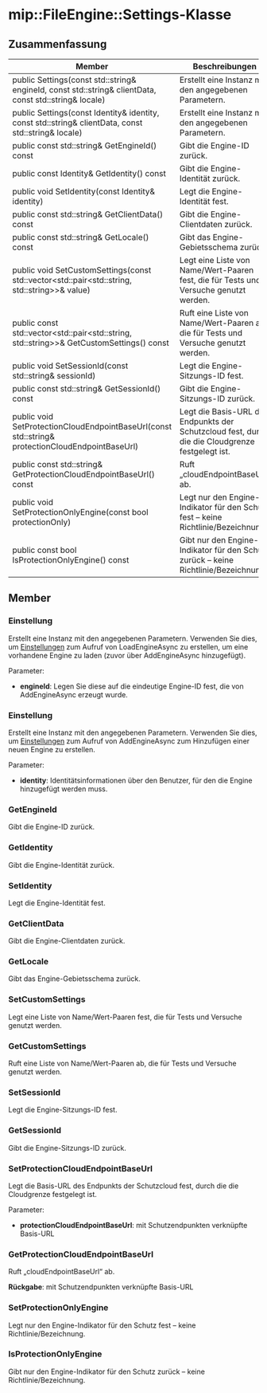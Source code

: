 # <a name="class-mipfileenginesettings"></a>mip::FileEngine::Settings-Klasse 
  
## <a name="summary"></a>Zusammenfassung
 Member                        | Beschreibungen                                
--------------------------------|---------------------------------------------
 public Settings(const std::string& engineId, const std::string& clientData, const std::string& locale)  |  Erstellt eine Instanz mit den angegebenen Parametern.
 public Settings(const Identity& identity, const std::string& clientData, const std::string& locale)  |  Erstellt eine Instanz mit den angegebenen Parametern.
 public const std::string& GetEngineId() const  |  Gibt die Engine-ID zurück.
 public const Identity& GetIdentity() const  |  Gibt die Engine-Identität zurück.
 public void SetIdentity(const Identity& identity)  |  Legt die Engine-Identität fest.
 public const std::string& GetClientData() const  |  Gibt die Engine-Clientdaten zurück.
 public const std::string& GetLocale() const  |  Gibt das Engine-Gebietsschema zurück.
public void SetCustomSettings(const std::vector<std::pair<std::string, std::string>>& value)  |  Legt eine Liste von Name/Wert-Paaren fest, die für Tests und Versuche genutzt werden.
public const std::vector<std::pair<std::string, std::string>>& GetCustomSettings() const  |  Ruft eine Liste von Name/Wert-Paaren ab, die für Tests und Versuche genutzt werden.
 public void SetSessionId(const std::string& sessionId)  |  Legt die Engine-Sitzungs-ID fest.
 public const std::string& GetSessionId() const  |  Gibt die Engine-Sitzungs-ID zurück.
 public void SetProtectionCloudEndpointBaseUrl(const std::string& protectionCloudEndpointBaseUrl)  |  Legt die Basis-URL des Endpunkts der Schutzcloud fest, durch die die Cloudgrenze festgelegt ist.
 public const std::string& GetProtectionCloudEndpointBaseUrl() const  |  Ruft „cloudEndpointBaseUrl“ ab.
 public void SetProtectionOnlyEngine(const bool protectionOnly)  |  Legt nur den Engine-Indikator für den Schutz fest – keine Richtlinie/Bezeichnung.
 public const bool IsProtectionOnlyEngine() const  |  Gibt nur den Engine-Indikator für den Schutz zurück – keine Richtlinie/Bezeichnung.
  
## <a name="members"></a>Member
  
### <a name="settings"></a>Einstellung
Erstellt eine Instanz mit den angegebenen Parametern.
Verwenden Sie dies, um [Einstellungen](class_mip_fileengine_settings.md) zum Aufruf von LoadEngineAsync zu erstellen, um eine vorhandene Engine zu laden (zuvor über AddEngineAsync hinzugefügt).

Parameter:  
* **engineId**: Legen Sie diese auf die eindeutige Engine-ID fest, die von AddEngineAsync erzeugt wurde.


  
### <a name="settings"></a>Einstellung
Erstellt eine Instanz mit den angegebenen Parametern.
Verwenden Sie dies, um [Einstellungen](class_mip_fileengine_settings.md) zum Aufruf von AddEngineAsync zum Hinzufügen einer neuen Engine zu erstellen.

Parameter:  
* **identity**: Identitätsinformationen über den Benutzer, für den die Engine hinzugefügt werden muss.


  
### <a name="getengineid"></a>GetEngineId
Gibt die Engine-ID zurück.
  
### <a name="getidentity"></a>GetIdentity
Gibt die Engine-Identität zurück.
  
### <a name="setidentity"></a>SetIdentity
Legt die Engine-Identität fest.
  
### <a name="getclientdata"></a>GetClientData
Gibt die Engine-Clientdaten zurück.
  
### <a name="getlocale"></a>GetLocale
Gibt das Engine-Gebietsschema zurück.
  
### <a name="setcustomsettings"></a>SetCustomSettings
Legt eine Liste von Name/Wert-Paaren fest, die für Tests und Versuche genutzt werden.
  
### <a name="getcustomsettings"></a>GetCustomSettings
Ruft eine Liste von Name/Wert-Paaren ab, die für Tests und Versuche genutzt werden.
  
### <a name="setsessionid"></a>SetSessionId
Legt die Engine-Sitzungs-ID fest.
  
### <a name="getsessionid"></a>GetSessionId
Gibt die Engine-Sitzungs-ID zurück.
  
### <a name="setprotectioncloudendpointbaseurl"></a>SetProtectionCloudEndpointBaseUrl
Legt die Basis-URL des Endpunkts der Schutzcloud fest, durch die die Cloudgrenze festgelegt ist.

Parameter:  
* **protectionCloudEndpointBaseUrl**: mit Schutzendpunkten verknüpfte Basis-URL


  
### <a name="getprotectioncloudendpointbaseurl"></a>GetProtectionCloudEndpointBaseUrl
Ruft „cloudEndpointBaseUrl“ ab.

  
**Rückgabe**: mit Schutzendpunkten verknüpfte Basis-URL
  
### <a name="setprotectiononlyengine"></a>SetProtectionOnlyEngine
Legt nur den Engine-Indikator für den Schutz fest – keine Richtlinie/Bezeichnung.
  
### <a name="isprotectiononlyengine"></a>IsProtectionOnlyEngine
Gibt nur den Engine-Indikator für den Schutz zurück – keine Richtlinie/Bezeichnung.